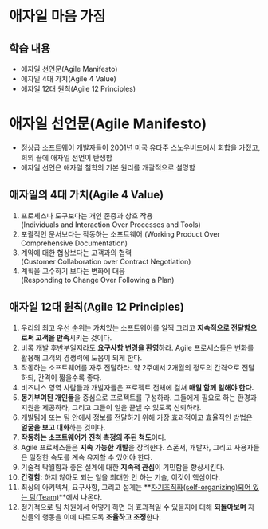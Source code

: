 # 애자일 마음 가짐
## 학습 내용
* 애자일 선언문(Agile Manifesto)
* 애자일 4대 가치(Agile 4 Value)
* 애자일 12대 원칙(Agile 12 Principles)

# 애자일 선언문(Agile Manifesto)
* 정상급 소프트웨어 개발자들이 2001년 미국 유타주 스노우버드에서 회합을 가졌고, 회의 끝에 애자일 선언이 탄생함
* 애자일 선언은 애자일 철학의 기본 원리를 개괄적으로 설명함

## 애자일의 4대 가치(Agile 4 Value)
1. 프로세스나 도구보다는 개인 존중과 상호 작용  \
(Individuals and Interaction Over Processes and Tools)
2. 포괄적인 문서보다는 작동하는 소프트웨어
(Working Product Over Comprehensive Documentation)
3. 계약에 대한 협상보다는 고객과의 협력  \
(Customer Collaboration over Contract Negotiation)
4. 계획을 고수하기 보다는 변화에 대응  \
(Responding to Change Over Following a Plan)

## 애자일 12대 원칙(Agile 12 Principles)
1. 우리의 최고 우선 순위는 가치있는 소프트웨어를 일찍 그리고 **지속적으로 전달함으로써 고객을 만족**시키는 것이다.
2. 비록 개발 후반부일지라도 **요구사항 변경을 환영**하라. Agile 프로세스들은 변화를 활용해 고객의 경쟁력에 도움이 되게 한다.
3. 작동하는 소프트웨어를 자주 전달하라. 약 2주에서 2개월의 정도의 간격으로 전달하되, 간격이 짧을수록 좋다.
4. 비즈니스 영역 사람들과 개발자들은 프로젝트 전체에 걸쳐 **매일 함께 일해야 한다.**
5. **동기부여된 개인들**을 중심으로 프로젝트를 구성하라. 그들에게 필요로 하는 환경과 지원을 제공하라, 그리고 그들이 일을 끝낼 수 있도록 신뢰하라. 
6. 개발팀에 또는 팀 안에서 정보를 전달하기 위해 가장 효과적이고 효율적인 방법은 **얼굴을 보고 대화**하는 것이다. 
7. **작동하는 소프트웨어가 진척 측정의 주된 척도**이다.
8. Agile 프로세스들은 **지속 가능한 개발**을 장려한다. 스폰서, 개발자, 그리고 사용자들은 일정한 속도를 계속 유지할 수 있어야 한다.
9. 기술적 탁월함과 좋은 설계에 대한 **지속적 관심**이 기민함을 향상시킨다.
10. **간결함**: 하지 않아도 되는 일을 최대한 안 하는 기술, 이것이 핵심이다.
11. 최상의 아키텍처, 요구사항, 그리고 설계는 **<u>자기조직화(self-organizing)되어 있는 팀(Team)</u>**에서 나온다.
12. 정기적으로 팀 차원에서 어떻게 하면 더 효과적일 수 있을지에 대해 **되돌아보며** 자신들의 행동을 이에 따르도록 **조율하고 조정**한다.
